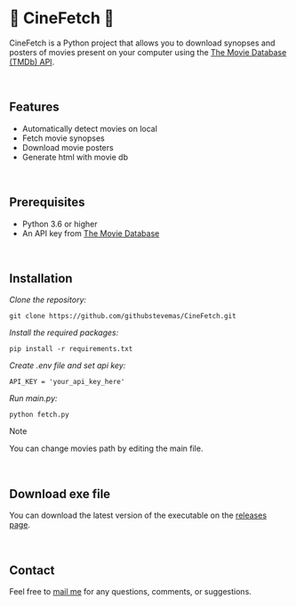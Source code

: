 # 🎥 CineFetch 🍿

CineFetch is a Python project that allows you to download synopses and posters of movies present on your computer using the [The Movie Database (TMDb) API](https://www.themoviedb.org/documentation/api).

<br>

## Features

- Automatically detect movies on local
- Fetch movie synopses
- Download movie posters
- Generate html with movie db

<br>

## Prerequisites

- Python 3.6 or higher
- An API key from [The Movie Database](https://www.themoviedb.org/documentation/api)

<br>

## Installation

*Clone the repository:*
```
git clone https://github.com/githubstevemas/CineFetch.git
```

*Install the required packages:*
```
pip install -r requirements.txt
```

*Create .env file and set api key:*
```
API_KEY = 'your_api_key_here'
```

*Run main.py:*
```
python fetch.py
```

> [!NOTE]
> You can change movies path by editing the main file.

<br>

## Download exe file

You can download the latest version of the executable on the [releases page](https://github.com/githubstevemas/Cine-Fetch/releases).

<br>

## Contact
Feel free to [mail me](mailto:mas.ste@gmail.com) for any questions, comments, or suggestions.
